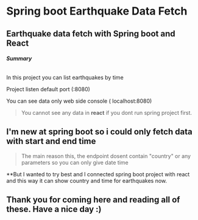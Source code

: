 # Spring boot Earthquake Data Fetch 
## Earthquake data fetch with Spring boot and React

###### **Summary**

In this project you can list earthquakes by time

Project listen default port (:8080) 

You can see data only web side console ( localhost:8080)
>You cannot see any data in **react** if you dont run spring project first.

## I'm new at spring boot so i could only fetch data with start and end time
> The main reason this, the endpoint dosent contain "country" or any parameters so you can only give date time 

**But I wanted to try best and I connected spring boot project with react and this way it can show country and time for earthquakes now.

## Thank you for coming here and reading all of these. Have a nice day :)

